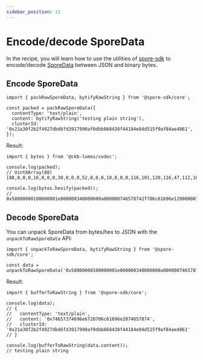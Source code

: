 ```yaml
---
sidebar_position: 11
---
```


# Encode/decode SporeData

In the recipe, you will learn how to use the utilities of [spore-sdk](/resources/spore-sdk) to encode/decode [SporeData](/basics/technical-design/#spore-cell) between JSON and binary bytes.

## Encode SporeData

```tsx
import { packRawSporeData, bytifyRawString } from '@spore-sdk/core';

const packed = packRawSporeData({
  contentType: 'text/plain',
  content: bytifyRawString('testing plain string'),
  clusterId: '0x21a30f2b2f4927dbd6fd3917990af0dbb868438f44184e84d515f9af84ae4861',
});
```

Result:

```tsx
import { bytes } from '@ckb-lumos/codec';

console.log(packed);
// Uint8Array(88) [88,0,0,0,16,0,0,0,30,0,0,0,52,0,0,0,10,0,0,0,116,101,120,116,47,112,108,97,105,110,18,0,0,0,116,101,115,116,105,110,103,32,112,108,97,105,110,32,116,101,120,116,32,0,0,0,33,163,15,43,47,73,39,219,214,253,57,23,153,10,240,219,184,104,67,143,68,24,78,132,213,21,249,175,132,174,72,97]

console.log(bytes.hexify(packed));
// 0x58000000100000001e000000340000000a000000746578742f706c61696e1200000074657374696e6720706c61696e20746578742000000021a30f2b2f4927dbd6fd3917990af0dbb868438f44184e84d515f9af84ae4861
```

## Decode SporeData

You can unpack SporeData from bytes/hex to JSON with the `unpackToRawSporeData` API:

```tsx
import { unpackToRawSporeData, bytifyRawString } from '@spore-sdk/core';

const data = unpackToRawSporeData('0x58000000100000001e000000340000000a000000746578742f706c61696e1200000074657374696e6720706c61696e20746578742000000021a30f2b2f4927dbd6fd3917990af0dbb868438f44184e84d515f9af84ae4861');
```

Result:

```tsx
import { bufferToRawString } from '@spore-sdk/core';

console.log(data);
// {
//   contentType: 'text/plain',
//   content: '0x74657374696e6720706c61696e2074657874',
//   clusterId: '0x21a30f2b2f4927dbd6fd3917990af0dbb868438f44184e84d515f9af84ae4861'
// }

console.log(bufferToRawString(data.content));
// testing plain string
```
